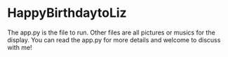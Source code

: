 # HappyBirthdaytoLiz
The app.py is the file to run.
Other files are all pictures or musics for the display.
You can read the app.py for more details and welcome to discuss with me!